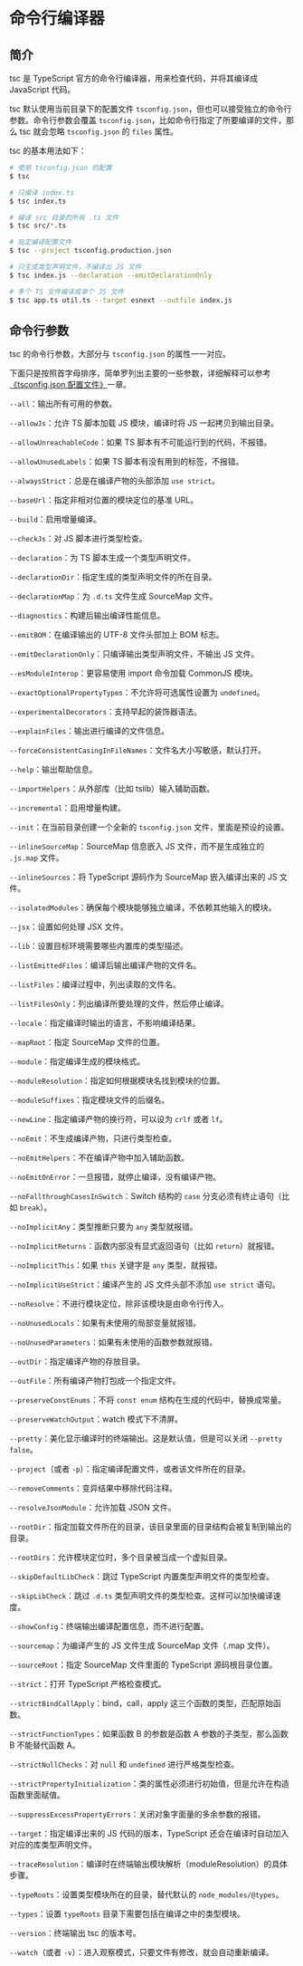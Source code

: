 # 命令行编译器

## 简介

tsc 是 TypeScript 官方的命令行编译器，用来检查代码，并将其编译成 JavaScript 代码。

tsc 默认使用当前目录下的配置文件 `tsconfig.json`，但也可以接受独立的命令行参数。命令行参数会覆盖 `tsconfig.json`，比如命令行指定了所要编译的文件，那么 tsc 就会忽略 `tsconfig.json` 的 `files` 属性。

tsc 的基本用法如下：

```sh
# 使用 tsconfig.json 的配置
$ tsc

# 只编译 index.ts
$ tsc index.ts

# 编译 src 目录的所有 .ts 文件
$ tsc src/*.ts

# 指定编译配置文件
$ tsc --project tsconfig.production.json

# 只生成类型声明文件，不编译出 JS 文件
$ tsc index.js --declaration --emitDeclarationOnly

# 多个 TS 文件编译成单个 JS 文件
$ tsc app.ts util.ts --target esnext --outfile index.js
```

## 命令行参数

tsc 的命令行参数，大部分与 `tsconfig.json` 的属性一一对应。

下面只是按照首字母排序，简单罗列出主要的一些参数，详细解释可以参考[《tsconfig.json 配置文件》](./tsconfig)一章。

`--all`：输出所有可用的参数。

`--allowJs`：允许 TS 脚本加载 JS 模块，编译时将 JS 一起拷贝到输出目录。

`--allowUnreachableCode`：如果 TS 脚本有不可能运行到的代码，不报错。

`--allowUnusedLabels`：如果 TS 脚本有没有用到的标签，不报错。

`--alwaysStrict`：总是在编译产物的头部添加 `use strict`。

`--baseUrl`：指定非相对位置的模块定位的基准 URL。

`--build`：启用增量编译。

`--checkJs`：对 JS 脚本进行类型检查。

`--declaration`：为 TS 脚本生成一个类型声明文件。

`--declarationDir`：指定生成的类型声明文件的所在目录。

`--declarationMap`：为 `.d.ts` 文件生成 SourceMap 文件。

`--diagnostics`：构建后输出编译性能信息。

`--emitBOM`：在编译输出的 UTF-8 文件头部加上 BOM 标志。

`--emitDeclarationOnly`：只编译输出类型声明文件，不输出 JS 文件。

`--esModuleInterop`：更容易使用 import 命令加载 CommonJS 模块。

`--exactOptionalPropertyTypes`：不允许将可选属性设置为 `undefined`。

`--experimentalDecorators`：支持早起的装饰器语法。

`--explainFiles`：输出进行编译的文件信息。

`--forceConsistentCasingInFileNames`：文件名大小写敏感，默认打开。

`--help`：输出帮助信息。

`--importHelpers`：从外部库（比如 tslib）输入辅助函数。

`--incremental`：启用增量构建。

`--init`：在当前目录创建一个全新的 `tsconfig.json` 文件，里面是预设的设置。

`--inlineSourceMap`：SourceMap 信息嵌入 JS 文件，而不是生成独立的 `.js.map` 文件。

`--inlineSources`：将 TypeScript 源码作为 SourceMap 嵌入编译出来的 JS 文件。

`--isolatedModules`：确保每个模块能够独立编译，不依赖其他输入的模块。

`--jsx`：设置如何处理 JSX 文件。

`--lib`：设置目标环境需要哪些内置库的类型描述。

`--listEmittedFiles`：编译后输出编译产物的文件名。

`--listFiles`：编译过程中，列出读取的文件名。

`--listFilesOnly`：列出编译所要处理的文件，然后停止编译。

`--locale`：指定编译时输出的语言，不影响编译结果。

`--mapRoot`：指定 SourceMap 文件的位置。

`--module`：指定编译生成的模块格式。

`--moduleResolution`：指定如何根据模块名找到模块的位置。

`--moduleSuffixes`：指定模块文件的后缀名。

`--newLine`：指定编译产物的换行符，可以设为 `crlf` 或者 `lf`。

`--noEmit`：不生成编译产物，只进行类型检查。

`--noEmitHelpers`：不在编译产物中加入辅助函数。

`--noEmitOnError`：一旦报错，就停止编译，没有编译产物。

`--noFallthroughCasesInSwitch`：Switch 结构的 `case` 分支必须有终止语句（比如 `break`）。

`--noImplicitAny`：类型推断只要为 `any` 类型就报错。

`--noImplicitReturns`：函数内部没有显式返回语句（比如 `return`）就报错。

`--noImplicitThis`：如果 `this` 关键字是 `any` 类型，就报错。

`--noImplicitUseStrict`：编译产生的 JS 文件头部不添加 `use strict` 语句。

`--noResolve`：不进行模块定位，除非该模块是由命令行传入。

`--noUnusedLocals`：如果有未使用的局部变量就报错。

`--noUnusedParameters`：如果有未使用的函数参数就报错。

`--outDir`：指定编译产物的存放目录。

`--outFile`：所有编译产物打包成一个指定文件。

`--preserveConstEnums`：不将 `const enum` 结构在生成的代码中，替换成常量。

`--preserveWatchOutput`：watch 模式下不清屏。

`--pretty`：美化显示编译时的终端输出。这是默认值，但是可以关闭 `--pretty false`。

`--project`（或者 `-p`）：指定编译配置文件，或者该文件所在的目录。

`--removeComments`：变异结果中移除代码注释。

`--resolveJsonModule`：允许加载 JSON 文件。

`--rootDir`：指定加载文件所在的目录，该目录里面的目录结构会被复制到输出的目录。

`--rootDirs`：允许模块定位时，多个目录被当成一个虚拟目录。

`--skipDefaultLibCheck`：跳过 TypeScript 内置类型声明文件的类型检查。

`--skipLibCheck`：跳过 `.d.ts` 类型声明文件的类型检查。这样可以加快编译速度。

`--showConfig`：终端输出编译配置信息，而不进行配置。

`--sourcemap`：为编译产生的 JS 文件生成 SourceMap 文件（.map 文件）。

`--sourceRoot`：指定 SourceMap 文件里面的 TypeScript 源码根目录位置。

`--strict`：打开 TypeScript 严格检查模式。

`--strictBindCallApply`：bind，call，apply 这三个函数的类型，匹配原始函数。

`--strictFunctionTypes`：如果函数 B 的参数是函数 A 参数的子类型，那么函数 B 不能替代函数 A。

`--strictNullChecks`：对 `null` 和 `undefined` 进行严格类型检查。

`--strictPropertyInitialization`：类的属性必须进行初始值，但是允许在构造函数里面赋值。

`--suppressExcessPropertyErrors`：关闭对象字面量的多余参数的报错。

`--target`：指定编译出来的 JS 代码的版本，TypeScript 还会在编译时自动加入对应的库类型声明文件。

`--traceResolution`：编译时在终端输出模块解析（moduleResolution）的具体步骤。

`--typeRoots`：设置类型模块所在的目录，替代默认的 `node_modules/@types`。

`--types`：设置 `typeRoots` 目录下需要包括在编译之中的类型模块。

`--version`：终端输出 tsc 的版本号。

`--watch`（或者 `-v`）：进入观察模式，只要文件有修改，就会自动重新编译。
